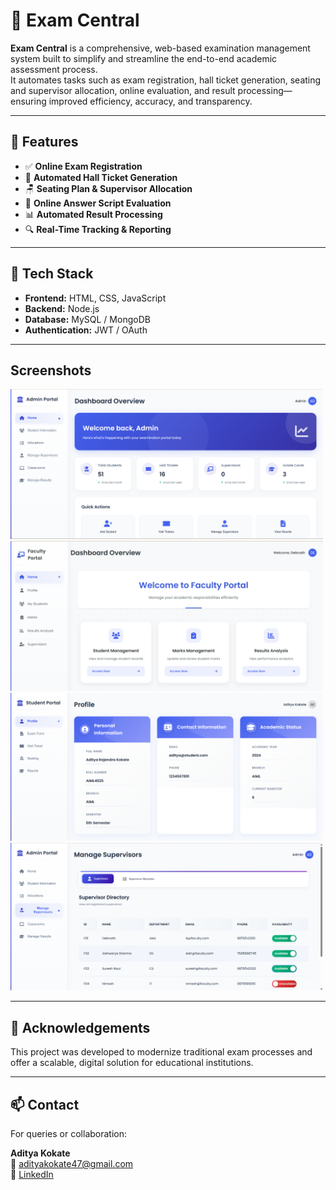 # 📘 Exam Central

**Exam Central** is a comprehensive, web-based examination management system built to simplify and streamline the end-to-end academic assessment process.  
It automates tasks such as exam registration, hall ticket generation, seating and supervisor allocation, online evaluation, and result processing—ensuring improved efficiency, accuracy, and transparency.

---

## 🚀 Features

- ✅ **Online Exam Registration**
- 🎫 **Automated Hall Ticket Generation**
- 🪑 **Seating Plan & Supervisor Allocation**
- 📄 **Online Answer Script Evaluation**
- 📊 **Automated Result Processing**
- 🔍 **Real-Time Tracking & Reporting**

---

## 🧰 Tech Stack

- **Frontend:** HTML, CSS, JavaScript  
- **Backend:** Node.js  
- **Database:** MySQL / MongoDB  
- **Authentication:** JWT / OAuth  

---

## Screenshots
<img src="/images/Screenshot 2025-04-04 075346.png" width="500"><img src="/images/Screenshot 2025-04-04 075415.png" width="500">
<img src="/images/Screenshot 2025-04-04 075454.png" width="500"><img src="/images/Screenshot 2025-04-04 081948.png" width="500">

---
## 🙌 Acknowledgements

This project was developed to modernize traditional exam processes and offer a scalable, digital solution for educational institutions.

---

## 📫 Contact

For queries or collaboration:

**Aditya Kokate**  
📧 adityakokate47@gmail.com  
🔗 [LinkedIn](https://www.linkedin.com/in/adityakokate/)
